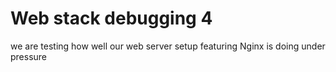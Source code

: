 # Web stack debugging 4

we are testing how well our web server setup featuring Nginx is doing under pressure
